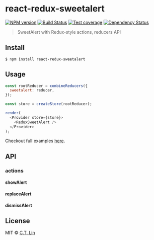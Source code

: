 # react-redux-sweetalert

[![NPM version][npm-image]][npm-url]
[![Build Status][travis-image]][travis-url]
[![Test coverage][coveralls-image]][coveralls-url]
[![Dependency Status][david_img]][david_site]

> SweetAlert with Redux-style actions, reducers API


## Install

```
$ npm install react-redux-sweetalert
```


## Usage

```js
const rootReducer = combineReducers({
  sweetalert: reducer,
});

const store = createStore(rootReducer);

render(
  <Provider store={store}>
    <ReduxSweetAlert />
  </Provider>
);
```

Checkout full examples [here](./examples).


## API

### actions

#### showAlert

#### replaceAlert

#### dismissAlert


## License

MIT © [C.T. Lin](https://github.com/chentsulin/react-redux-sweetalert)

[npm-image]: https://badge.fury.io/js/react-redux-sweetalert.svg
[npm-url]: https://npmjs.org/package/react-redux-sweetalert
[travis-image]: https://travis-ci.org/chentsulin/react-redux-sweetalert.svg
[travis-url]: https://travis-ci.org/chentsulin/react-redux-sweetalert
[coveralls-image]: https://coveralls.io/repos/chentsulin/react-redux-sweetalert/badge.svg?branch=master&service=github
[coveralls-url]: https://coveralls.io/r/chentsulin/react-redux-sweetalert?branch=master
[david_img]: https://david-dm.org/chentsulin/react-redux-sweetalert.svg
[david_site]: https://david-dm.org/chentsulin/react-redux-sweetalert

